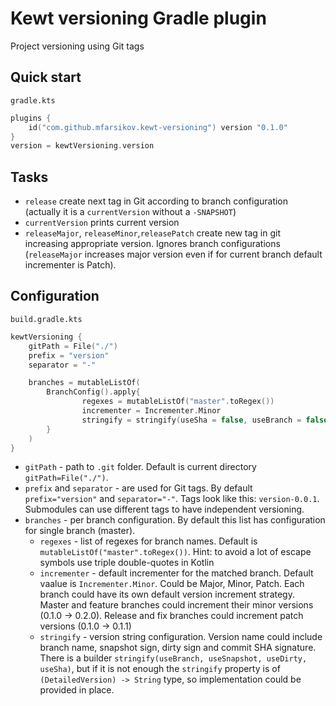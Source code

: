 # Kewt versioning Gradle plugin

Project versioning using Git tags

## Quick start
`gradle.kts`
```kotlin
plugins {
    id("com.github.mfarsikov.kewt-versioning") version "0.1.0"
}
version = kewtVersioning.version
```

## Tasks
* `release` create next tag in Git according to branch configuration (actually it is a `currentVersion` without a 
`-SNAPSHOT`)
* `currentVersion` prints current version
* `releaseMajor`, `releaseMinor`,`releasePatch` create new tag in git increasing appropriate version. 
Ignores branch configurations (`releaseMajor` increases major version even if for current branch default incrementer is 
Patch).

## Configuration
`build.gradle.kts`
```kotlin
kewtVersioning {
    gitPath = File("./")
    prefix = "version"
    separator = "-"

    branches = mutableListOf(
        BranchConfig().apply{
                regexes = mutableListOf("master".toRegex())
                incrementer = Incrementer.Minor
                stringify = stringify(useSha = false, useBranch = false)
        }       
    )
}
```
* `gitPath` - path to `.git` folder. Default is current directory `gitPath=File("./")`.
* `prefix` and `separator` - are used for Git tags. By default `prefix="version"` and `separator="-"`. Tags look like 
this: `version-0.0.1`. Submodules can use different tags to have independent versioning. 
* `branches` - per branch configuration. By default this list has configuration for single branch (master).
  * `regexes` - list of regexes for branch names. Default is `mutableListOf("master".toRegex())`. Hint: to avoid a lot 
  of escape symbols use triple double-quotes in Kotlin
  * `incrementer` - default incrementer for the matched branch. Default vaalue is `Incrementer.Minor`. Could be Major, Minor, Patch. Each branch could have its own
   default version increment strategy. Master and feature branches could increment their minor versions (0.1.0 -> 0.2.0).
   Release and fix branches could increment patch versions (0.1.0 -> 0.1.1) 
  * `stringify` - version string configuration. Version name could include branch name, snapshot sign, dirty sign and 
  commit SHA signature. There is a builder `stringify(useBranch, useSnapshot, useDirty, useSha)`, but if it is not 
  enough the `stringify` property is of `(DetailedVersion) -> String` type, so implementation could be provided in place. 
